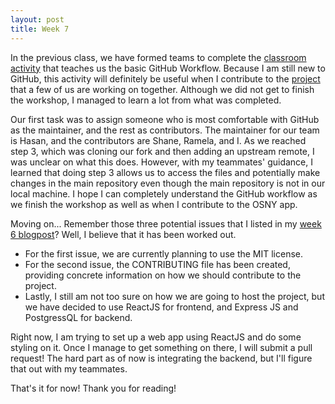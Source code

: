 ```yaml
---
layout: post
title: Week 7
---
```


In the previous class, we have formed teams to complete the [classroom activity](https://github.com/hunter-college-ossd-spr19/github-workflow-activity-01) that teaches us the basic GitHub Workflow. Because I am still new to GitHub, this activity will definitely be useful when I contribute to the [project](https://github.com/yizongk/OpenSource-NY) that a few of us are working on together. Although we did not get to finish the workshop, I managed to learn a lot from what was completed.

Our first task was to assign someone who is most comfortable with GitHub as the maintainer, and the rest as contributors. The maintainer for our team is Hasan, and the contributors are Shane, Ramela, and I. As we reached step 3, which was cloning our fork and then adding an upstream remote, I was unclear on what this does. However, with my teammates' guidance, I learned that doing step 3 allows us to access the files and potentially make changes in the main repository even though the main repository is not in our local machine. I hope I can completely understand the GitHub workflow as we finish the workshop as well as when I contribute to the OSNY app.

Moving on... Remember those three potential issues that I listed in my [week 6 blogpost](https://hunter-college-ossd-spr19.github.io/mxmsunny-weekly/week06/)? Well, I believe that it has been worked out. 
<ul>
	<li>For the first issue, we are currently planning to use the MIT license.</li>
	<li>For the second issue, the CONTRIBUTING file has been created, providing concrete information on how we should contribute to the project.</li>
	<li>Lastly, I still am not too sure on how we are going to host the project, but we have decided to use ReactJS for frontend, and Express JS and PostgressQL for backend.</li>
</ul>

Right now, I am trying to set up a web app using ReactJS and do some styling on it. Once I manage to get something on there, I will submit a pull request! The hard part as of now is integrating the backend, but I'll figure that out with my teammates.

That's it for now! Thank you for reading!